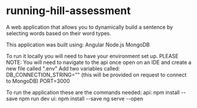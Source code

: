 # running-hill-assessment
A web application that allows you to dynamically build a sentence by selecting words based on their word types.

This application was built using:
Angular
Node.js
MongoDB

To run it locally you will need to have your environment set up.
PLEASE NOTE: You will need to navigate to the api once open on an IDE and create a new file called ".env"
Add two variables called:
DB_CONNECTION_STRING="" (this will be provided on request to connect to MongoDB)
PORT=3000

To run the application these are the commands needed:
api:
npm install --save
npm run dev
ui:
npm install --save
ng serve --open

